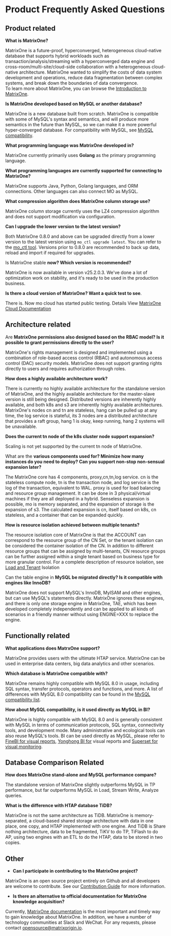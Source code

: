 # Product Frequently Asked Questions

## Product related

**What is MatrixOne?**

MatrixOne is a future-proof, hyperconverged, heterogeneous cloud-native database that supports hybrid workloads such as transaction/analysis/streaming with a hyperconverged data engine and cross-room/multi-site/cloud-side collaboration with a heterogeneous cloud-native architecture. MatrixOne wanted to simplify the costs of data system development and operations, reduce data fragmentation between complex systems, and break down the boundaries of data convergence.  
To learn more about MatrixOne, you can browse the [Introduction to MatrixOne](../Overview/matrixone-introduction.md).

**Is MatrixOne developed based on MySQL or another database?**

 MatrixOne is a new database built from scratch. MatrixOne is compatible with some of MySQL's syntax and semantics, and will produce more semantics in the future than MySQL, so we can make it a more powerful hyper-converged database. For compatibility with MySQL, see [MySQL compatibility](../Overview/feature/mysql-compatibility.md).

**What programming language was MatrixOne developed in?**

MatrixOne currently primarily uses **Golang** as the primary programming language.

**What programming languages are currently supported for connecting to MatrixOne?**

MatrixOne supports Java, Python, Golang languages, and ORM connections. Other languages can also connect MO as MySQL.

**What compression algorithm does MatrixOne column storage use?**

MatrixOne column storage currently uses the LZ4 compression algorithm and does not support modification via configuration.

**Can I upgrade the lower version to the latest version?**

Both MatrixOne 0.8.0 and above can be upgraded directly from a lower version to the latest version using `mo_ctl upgrade latest`. You can refer to the [mo_ctl tool](../Maintain/mo_ctl.md). Versions prior to 0.8.0 are recommended to back up data, reload and import if required for upgrades.

Is MatrixOne stable **now? Which version is recommended?**

MatrixOne is now available in version v25.2.0.3. We've done a lot of optimization work on stability, and it's ready to be used in the production business.

**Is there a cloud version of MatrixOne? Want a quick test to see**.

There is. Now mo cloud has started public testing. Details View [MatrixOne Cloud Documentation](https://docs.matrixorigin.cn/zh/matrixonecloud/MatrixOne-Cloud/Get-Started/quickstart/)

## Architecture related

Are **MatrixOne permissions also designed based on the RBAC model? Is it possible to grant permissions directly to the user?**

MatrixOne's rights management is designed and implemented using a combination of role-based access control (RBAC) and autonomous access control (DAC) security models. MatrixOne does not support granting rights directly to users and requires authorization through roles.

**How does a highly available architecture work?**

There is currently no highly available architecture for the standalone version of MatrixOne, and the highly available architecture for the master-slave version is still being designed. Distributed versions are inherently highly available, and both k8s and s3 are inherently highly available architectures. MatrixOne's nodes cn and tn are stateless, hang can be pulled up at any time, the log service is stateful, its 3 nodes are a distributed architecture that provides a raft group, hang 1 is okay, keep running, hang 2 systems will be unavailable.

**Does the current tn node of the k8s cluster node support expansion?**

Scaling is not yet supported by the current tn node of MatrixOne.

What are the **various components used for? Minimize how many instances do you need to deploy? Can you support non-stop non-sensual expansion later?**

The MatrixOne core has 4 components, proxy,cn,tn,log service. cn is the stateless compute node, tn is the transaction node, and log service is the log of the transaction, equivalent to WAL. proxy is used for load balancing and resource group management. It can be done in 3 physical/virtual machines if they are all deployed in a hybrid. Senseless expansion is possible, mo is memory separated, and the expansion of storage is the expansion of s3. The calculated expansion is cn, itself based on k8s, cn stateless, and a container that can be expanded quickly.

 **How is resource isolation achieved between multiple tenants?**

The resource isolation core of MatrixOne is that the ACCOUNT can correspond to the resource group of the CN Set, or the tenant isolation can be considered the container isolation of the CN. In addition to different resource groups that can be assigned by multi-tenants, CN resource groups can be further assigned within a single tenant based on business type for more granular control. For a complete description of resource isolation, see [Load and Tenant](../Deploy/mgmt-cn-group-using-proxy.md) Isolation

Can the table engine in **MySQL be migrated directly? Is it compatible with engines like InnoDB?**

MatrixOne does not support MySQL's InnoDB, MyISAM and other engines, but can use MySQL's statements directly. MatrixOne ignores these engines, and there is only one storage engine in MatrixOne, TAE, which has been developed completely independently and can be applied to all kinds of scenarios in a friendly manner without using ENGINE=XXX to replace the engine.

## Functionally related

**What applications does MatrxOne support?**

  MatrixOne provides users with the ultimate HTAP service. MatrixOne can be used in enterprise data centers, big data analytics and other scenarios.

**Which database is MatrixOne compatible with?**

MatrixOne remains highly compatible with MySQL 8.0 in usage, including SQL syntax, transfer protocols, operators and functions, and more. A list of differences with MySQL 8.0 compatibility can be found in the [MySQL compatibility list](../Overview/feature/mysql-compatibility.md).

**How about MySQL compatibility, is it used directly as MySQL in BI?**

MatrixOne is highly compatible with MySQL 8.0 and is generally consistent with MySQL in terms of communication protocols, SQL syntax, connectivity tools, and development mode. Many administrative and ecological tools can also reuse MySQL's tools. BI can be used directly as MySQL, please refer to [FineBI for visual reports](../Develop/Ecological-Tools/BI-Connection/FineBI-connection.md), [Yonghong BI for](../Develop/Ecological-Tools/BI-Connection/yonghong-connection.md) visual reports and [Superset for visual monitoring](../Develop/Ecological-Tools/BI-Connection/Superset-connection.md).

## Database Comparison Related

**How does MatrixOne stand-alone and MySQL performance compare?**

The standalone version of MatrixOne slightly outperforms MySQL in TP performance, but far outperforms MySQL in Load, Stream Write, Analyze queries.

**What is the difference with HTAP database TiDB?**

MatrixOne is not the same architecture as TiDB. MatrixOne is memory-separated, a cloud-based shared storage architecture with data in one place, one copy, and HTAP implemented with one engine. And TiDB is Share nothing architecture, data to be fragmented, TiKV to do TP, TiFlash to do AP, using two engines with an ETL to do the HTAP, data to be stored in two copies.

## Other

* **Can I participate in contributing to the MatrixOne project?**

MatrixOne is an open source project entirely on Github and all developers are welcome to contribute. See our [Contribution Guide](../Contribution-Guide/make-your-first-contribution.md) for more information.

* **Is there an alternative to official documentation for MatrixOne knowledge acquisition?**

Currently, [MatrixOne documentation](https://docs.matrixorigin.cn) is the most important and timely way to gain knowledge about MatrixOne. In addition, we have a number of technology communities at Slack and WeChat. For any requests, please contact [opensource@matrixorigin.io](mailto:opensource@matrixorigin.io).
